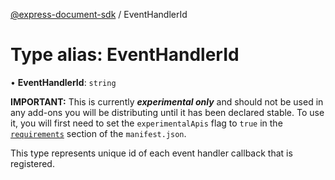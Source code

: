 [@express-document-sdk](../overview.md) / EventHandlerId

# Type alias: EventHandlerId

• **EventHandlerId**: `string`

<InlineAlert slots="text" variant="warning"/>

**IMPORTANT:** This is currently ***experimental only*** and should not be used in any add-ons you will be distributing until it has been declared stable. To use it, you will first need to set the `experimentalApis` flag to `true` in the [`requirements`](../../../manifest/index.md#requirements) section of the `manifest.json`.

This type represents unique id of each event handler callback that is registered.
